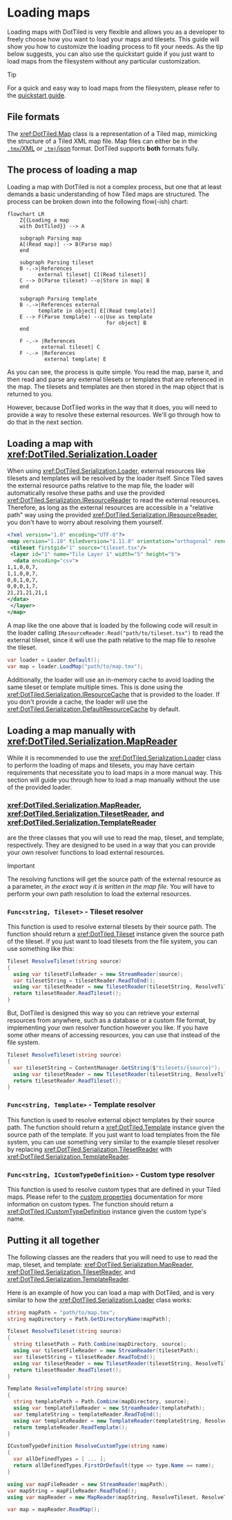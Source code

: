 # Loading maps

Loading maps with DotTiled is very flexible and allows you as a developer to freely choose how you want to load your maps and tilesets. This guide will show you how to customize the loading process to fit your needs. As the tip below suggests, you can also use the quickstart guide if you just want to load maps from the filesystem without any particular customization.

> [!TIP]
> For a quick and easy way to load maps from the filesystem, please refer to the [quickstart guide](../quickstart.md).

## File formats

The <xref:DotTiled.Map> class is a representation of a Tiled map, mimicking the structure of a Tiled XML map file. Map files can either be in the [`.tmx`/XML](https://doc.mapeditor.org/en/stable/reference/tmx-map-format/) or [`.tmj`/json](https://doc.mapeditor.org/en/stable/reference/json-map-format/) format. DotTiled supports **both** formats fully.

## The process of loading a map

Loading a map with DotTiled is not a complex process, but one that at least demands a basic understanding of how Tiled maps are structured. The process can be broken down into the following flow(-ish) chart:

```mermaid
flowchart LR
    Z{{Loading a map 
    with DotTiled}} --> A

    subgraph Parsing map
    A[(Read map)] --> B(Parse map)
    end

    subgraph Parsing tileset
    B -.->|References 
          external tileset| C[(Read tileset)]
    C --> D(Parse tileset) --o|Store in map| B
    end

    subgraph Parsing template
    B -.->|References external 
          template in object| E[(Read template)]
    E --> F(Parse template) --o|Use as template
                                for object| B
    end
    
    F -.-> |References 
           external tileset| C
    F -.-> |References 
            external template| E
```

As you can see, the process is quite simple. You read the map, parse it, and then read and parse any external tilesets or templates that are referenced in the map. The tilesets and templates are then stored in the map object that is returned to you.

However, because DotTiled works in the way that it does, you will need to provide a way to resolve these external resources. We'll go through how to do that in the next section.

## Loading a map with <xref:DotTiled.Serialization.Loader>

When using <xref:DotTiled.Serialization.Loader>, external resources like tilesets and templates will be resolved by the loader itself. Since Tiled saves the external resource paths relative to the map file, the loader will automatically resolve these paths and use the provided <xref:DotTiled.Serialization.IResourceReader> to read the external resources. Therefore, as long as the external resources are accessible in a "relative path" way using the provided <xref:DotTiled.Serialization.IResourceReader>, you don't have to worry about resolving them yourself.

```xml
<?xml version="1.0" encoding="UTF-8"?>
<map version="1.10" tiledversion="1.11.0" orientation="orthogonal" renderorder="right-down" width="5" height="5" tilewidth="32" tileheight="32" infinite="0" nextlayerid="2" nextobjectid="1">
 <tileset firstgid="1" source="tileset.tsx"/>
 <layer id="1" name="Tile Layer 1" width="5" height="5">
  <data encoding="csv">
1,1,0,0,7,
1,1,0,0,7,
0,0,1,0,7,
0,0,0,1,7,
21,21,21,21,1
</data>
 </layer>
</map>
```

A map like the one above that is loaded by the following code will result in the loader calling `IResourceReader.Read("path/to/tileset.tsx")` to read the external tileset, since it will use the path relative to the map file to resolve the tileset.

```csharp
var loader = Loader.Default();
var map = loader.LoadMap("path/to/map.tmx");
```

Additionally, the loader will use an in-memory cache to avoid loading the same tileset or template multiple times. This is done using the <xref:DotTiled.Serialization.IResourceCache> that is provided to the loader. If you don't provide a cache, the loader will use the <xref:DotTiled.Serialization.DefaultResourceCache> by default.

## Loading a map manually with <xref:DotTiled.Serialization.MapReader>

While it is recommended to use the <xref:DotTiled.Serialization.Loader> class to perform the loading of maps and tilesets, you may have certain requirements that necessitate you to load maps in a more manual way. This section will guide you through how to load a map manually without the use of the provided loader.

### <xref:DotTiled.Serialization.MapReader>, <xref:DotTiled.Serialization.TilesetReader>, and <xref:DotTiled.Serialization.TemplateReader>

are the three classes that you will use to read the map, tileset, and template, respectively. They are designed to be used in a way that you can provide your own resolver functions to load external resources.

> [!IMPORTANT]
> The resolving functions will get the source path of the external resource as a parameter, *in the exact way it is written in the map file*. You will have to perform your own path resolution to load the external resources.

### `Func<string, Tileset>` - Tileset resolver

This function is used to resolve external tilesets by their source path. The function should return a <xref:DotTiled.Tileset> instance given the source path of the tileset. If you just want to load tilesets from the file system, you can use something like this:

```csharp
Tileset ResolveTileset(string source)
{
  using var tilesetFileReader = new StreamReader(source);
  var tilesetString = tilesetReader.ReadToEnd();
  using var tilesetReader = new TilesetReader(tilesetString, ResolveTileset, ResolveTemplate, ResolveCustomType);
  return tilesetReader.ReadTileset();
}
```

But, DotTiled is designed this way so you can retrieve your external resources from anywhere, such as a database or a custom file format, by implementing your own resolver function however you like. If you have some other means of accessing resources, you can use that instead of the file system.

```csharp
Tileset ResolveTileset(string source)
{
  var tilesetString = ContentManager.GetString($"tilesets/{source}");
  using var tilesetReader = new TilesetReader(tilesetString, ResolveTileset, ResolveTemplate, ResolveCustomType);
  return tilesetReader.ReadTileset();
}
```

### `Func<string, Template>` - Template resolver

This function is used to resolve external object templates by their source path. The function should return a <xref:DotTiled.Template> instance given the source path of the template. If you just want to load templates from the file system, you can use something very similar to the example tileset resolver by replacing <xref:DotTiled.Serialization.TilesetReader> with <xref:DotTiled.Serialization.TemplateReader>.

### `Func<string, ICustomTypeDefinition>` - Custom type resolver

This function is used to resolve custom types that are defined in your Tiled maps. Please refer to the [custom properties](custom-properties.md) documentation for more information on custom types. The function should return a <xref:DotTiled.ICustomTypeDefinition> instance given the custom type's name.

## Putting it all together

The following classes are the readers that you will need to use to read the map, tileset, and template: <xref:DotTiled.Serialization.MapReader>, <xref:DotTiled.Serialization.TilesetReader>, and <xref:DotTiled.Serialization.TemplateReader>.

Here is an example of how you can load a map with DotTiled, and is very similar to how the <xref:DotTiled.Serialization.Loader> class works:

```csharp
string mapPath = "path/to/map.tmx";
string mapDirectory = Path.GetDirectoryName(mapPath);

Tileset ResolveTileset(string source)
{
  string tilesetPath = Path.Combine(mapDirectory, source);
  using var tilesetFileReader = new StreamReader(tilesetPath);
  var tilesetString = tilesetReader.ReadToEnd();
  using var tilesetReader = new TilesetReader(tilesetString, ResolveTileset, ResolveTemplate, ResolveCustomType);
  return tilesetReader.ReadTileset();
}

Template ResolveTemplate(string source)
{
  string templatePath = Path.Combine(mapDirectory, source);
  using var templateFileReader = new StreamReader(templatePath);
  var templateString = templateReader.ReadToEnd();
  using var templateReader = new TemplateReader(templateString, ResolveTileset, ResolveTemplate, ResolveCustomType);
  return templateReader.ReadTemplate();
}

ICustomTypeDefinition ResolveCustomType(string name)
{
  var allDefinedTypes = [ ... ];
  return allDefinedTypes.FirstOrDefault(type => type.Name == name);
}

using var mapFileReader = new StreamReader(mapPath);
var mapString = mapFileReader.ReadToEnd();
using var mapReader = new MapReader(mapString, ResolveTileset, ResolveTemplate, ResolveCustomType);

var map = mapReader.ReadMap();
```